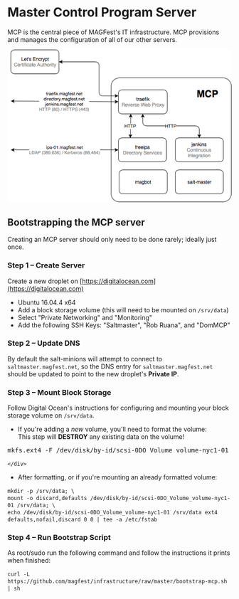 # Master Control Program Server

MCP is the central piece of MAGFest's IT infrastructure. MCP provisions and
manages the configuration of all of our other servers.

<img src="assets/images/mcp.png" alt="MCP Network Diagram" class="inline"/>

## Bootstrapping the MCP server

Creating an MCP server should only need to be done rarely; ideally just once.

### Step 1 – Create Server

Create a new droplet on [https://digitalocean.com](https://digitalocean.com)
  * Ubuntu 16.04.4 x64
  * Add a block storage volume (this will need to be mounted on `/srv/data`)
  * Select "Private Networking" and "Monitoring"
  * Add the following SSH Keys: "Saltmaster", "Rob Ruana", and "DomMCP"

### Step 2 – Update DNS

By default the salt-minions will attempt to connect to `saltmaster.magfest.net`,
so the DNS entry for `saltmaster.magfest.net` should be updated to point to the
new droplet's **Private IP**.

### Step 3 – Mount Block Storage

Follow Digital Ocean's instructions for configuring and mounting your block storage volume on `/srv/data`.
  * If you're adding a _new_ volume, you'll need to format the volume:
    <div class="bs-callout bs-callout-danger bg-white">
      <div class="h">This step will <b>DESTROY</b> any existing data on the volume!</div>
<pre>
mkfs.ext4 -F /dev/disk/by-id/scsi-0DO_Volume_volume-nyc1-01
</pre>
    </div>

  * After formatting, or if you're mounting an already formatted volume:
```
mkdir -p /srv/data; \
mount -o discard,defaults /dev/disk/by-id/scsi-0DO_Volume_volume-nyc1-01 /srv/data; \
echo /dev/disk/by-id/scsi-0DO_Volume_volume-nyc1-01 /srv/data ext4 defaults,nofail,discard 0 0 | tee -a /etc/fstab
```

### Step 4 – Run Bootstrap Script

As root/sudo run the following command and follow the instructions it prints when finished:
```
curl -L https://github.com/magfest/infrastructure/raw/master/bootstrap-mcp.sh | sh
```
